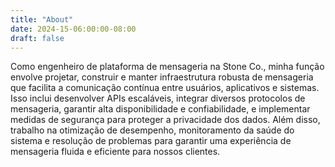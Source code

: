 ```yaml
---
title: "About"
date: 2024-15-06:00:00-08:00
draft: false
---
```


Como engenheiro de plataforma de mensageria na Stone Co., minha função envolve projetar, construir e manter infraestrutura robusta de mensageria que facilita a comunicação contínua entre usuários, aplicativos e sistemas. Isso inclui desenvolver APIs escaláveis, integrar diversos protocolos de mensageria, garantir alta disponibilidade e confiabilidade, e implementar medidas de segurança para proteger a privacidade dos dados. Além disso, trabalho na otimização de desempenho, monitoramento da saúde do sistema e resolução de problemas para garantir uma experiência de mensageria fluida e eficiente para nossos clientes.